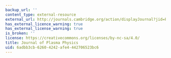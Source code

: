 ```yaml
---
backup_url: ''
content_type: external-resource
external_url: http://journals.cambridge.org/action/displayJournal?jid=PLA
has_external_licence_warning: true
has_external_license_warning: true
is_broken: ''
license: https://creativecommons.org/licenses/by-nc-sa/4.0/
title: Journal of Plasma Physics
uid: 6adbb3cb-6260-4242-afe4-442706523bc6
---
```

